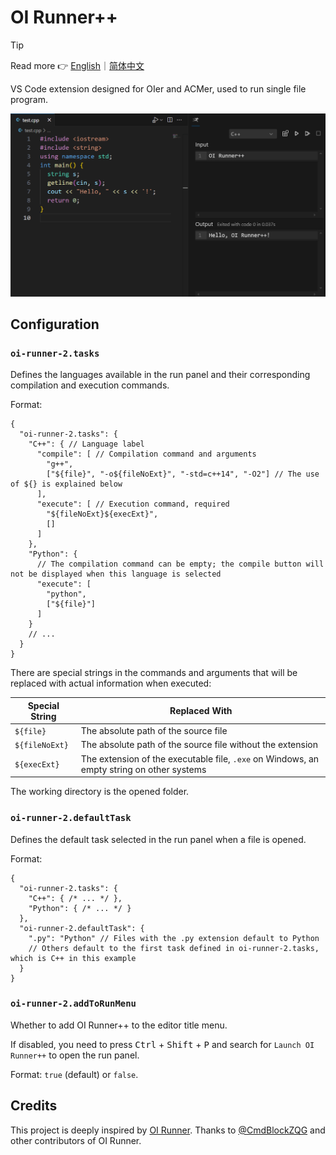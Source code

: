 # OI Runner++

> [!TIP]
>
> Read more 👉 [English](https://oi-runner-2.by-ts.top/en/)｜[简体中文](https://oi-runner-2.by-ts.top/zh-cn/)

VS Code extension designed for OIer and ACMer, used to run single file program.

![](./docs/public/assets/guide/preview.png)

## Configuration

<!-- #region config -->

### `oi-runner-2.tasks`

Defines the languages available in the run panel and their corresponding compilation and execution commands.

Format:

```jsonc
{
  "oi-runner-2.tasks": {
    "C++": { // Language label
      "compile": [ // Compilation command and arguments
        "g++",
        ["${file}", "-o${fileNoExt}", "-std=c++14", "-O2"] // The use of ${} is explained below
      ],
      "execute": [ // Execution command, required
        "${fileNoExt}${execExt}",
        []
      ]
    },
    "Python": {
      // The compilation command can be empty; the compile button will not be displayed when this language is selected
      "execute": [
        "python",
        ["${file}"]
      ]
    }
    // ...
  }
}
```

There are special strings in the commands and arguments that will be replaced with actual information when executed:

| Special String | Replaced With |
| --- | --- |
| `${file}` | The absolute path of the source file |
| `${fileNoExt}` | The absolute path of the source file without the extension |
| `${execExt}` | The extension of the executable file, `.exe` on Windows, an empty string on other systems |

The working directory is the opened folder.

### `oi-runner-2.defaultTask`

Defines the default task selected in the run panel when a file is opened.

Format:

```jsonc
{
  "oi-runner-2.tasks": {
    "C++": { /* ... */ },
    "Python": { /* ... */ }
  },
  "oi-runner-2.defaultTask": {
    ".py": "Python" // Files with the .py extension default to Python
    // Others default to the first task defined in oi-runner-2.tasks, which is C++ in this example
  }
}
```

### `oi-runner-2.addToRunMenu`

Whether to add OI Runner++ to the editor title menu.

If disabled, you need to press <kbd>Ctrl</kbd> + <kbd>Shift</kbd> + <kbd>P</kbd> and search for `Launch OI Runner++` to open the run panel.

Format: `true` (default) or `false`.

<!-- #endregion config -->

## Credits

This project is deeply inspired by [OI Runner](https://github.com/CmdBlockZQG/oi-runner). Thanks to [@CmdBlockZQG](https://github.com/CmdBlockZQG) and other contributors of OI Runner.
